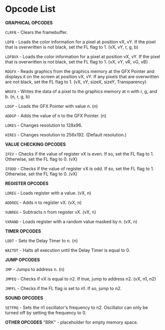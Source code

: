 # Opcode List

  **GRAPHICAL OPCODES**

`CLRFB` - Clears the framebuffer.

`LDFB` - Loads the color information for a pixel at position vX, vY. If the pixel that is overwritten is not black, set the FL flag to 1. (vX, vY, r, g, b)

`LDFBVX` - Loads the color information for a pixel at position vX, vY. If the pixel that is overwritten is not black, set the FL flag to 1. (vX, vY, vR, vG, vB)

`RDGFX` - Reads graphics from the graphics memory at the GFX Pointer and displays it on the screen at position vX, vY. If any pixels that are overwritten are not black, set the FL flag to 1. (vX, vY, sizeX, sizeY, Transparency)

`WRGFX` - Writes the data of a pixel to the graphics memory at n with r, g, and b. (n, r, g, b)

`LDGP` - Loads the GFX Pointer with value n. (n)

`ADDGP` - Adds the value of n to the GFX Pointer. (n)

`LORES` - Changes resolution to 128x96.

`HIRES` - Changes resolution to 256x192. (Default resolution.)

  **VALUE CHECKING OPCODES**

`IFEV` - Checks if the value of register vX is even. If so, set the FL flag to 1. Otherwise, set the FL flag to 0. (vX)

`IFODD` - Checks if the value of register vX is odd. If so, set the FL flag to 1. Otherwise, set the FL flag to 0. (vX)

  **REGISTER OPCODES**

`LDREG` - Loads register with a value. (vX, n)

`ADDREG` - Adds n to register vX. (vX, n)

`SUBREG` - Subtracts n from register vX. (vX, n)

`VXRAND` - Loads register with a random value masked by n. (vX, n)

  **TIMER OPCODES**

`LDDT` - Sets the Delay Timer to n. (n)

`WAITDT` - Halts all execution until the Delay Timer is equal to 0.

  **JUMP OPCODES**

`JMP` - Jumps to address n. (n)

`JMPEQ` - Checks if vX is equal to n2. If true, jump to address n2. (vX, n1, n2)

`JMPFL` - Checks if the FL flag is set to n1. If so, jump to n2.

  **SOUND OPCODES**

`SETFRQ` - Sets the n1 oscillator's frequency to n2. Oscillator can only be turned off by setting the frequency to 0.

  **OTHER OPCODES**
"BRK" - placeholder for empty memory space. 
